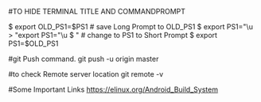 #TO HIDE TERMINAL TITLE AND COMMANDPROMPT

$ export OLD_PS1=$PS1                    # save Long Prompt to OLD_PS1
$ export PS1="\u > "export PS1="\u $ "   # change to PS1 to Short Prompt
$ export PS1=$OLD_PS1 


#git Push command.
git push -u origin master

#to check Remote server location
git remote -v


#Some Important Links 
https://elinux.org/Android_Build_System
